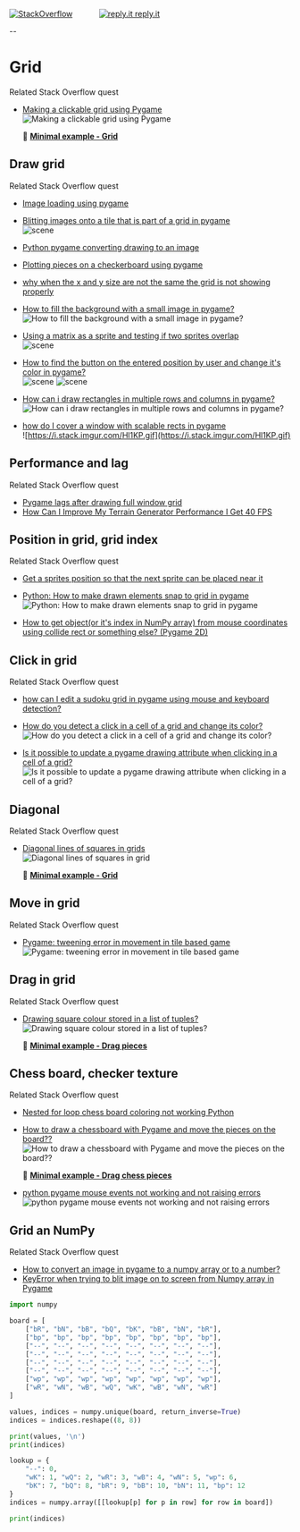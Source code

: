 [![StackOverflow](https://stackexchange.com/users/flair/7322082.png)](https://stackoverflow.com/users/5577765/rabbid76?tab=profile) &nbsp;&nbsp;&nbsp;&nbsp;&nbsp;&nbsp;&nbsp;&nbsp;&nbsp;&nbsp; [![reply.it](../../resource/logo/Repl_it_logo_80.png) reply.it](https://repl.it/repls/folder/PyGame%20Examples)

--

# Grid

Related Stack Overflow quest

- [Making a clickable grid using Pygame](https://stackoverflow.com/questions/73835007/making-a-clickable-grid-using-pygame/73835336#73835336)  
  ![Making a clickable grid using Pygame](https://i.stack.imgur.com/rkgFS.gif)

   :scroll: **[Minimal example - Grid](../../examples/minimal_examples/pygame_minimal_grid_click.py)**

## Draw grid

Related Stack Overflow quest

- [Image loading using pygame](https://stackoverflow.com/questions/60617748/image-loading-using-pygame/60622756#60622756)

- [Blitting images onto a tile that is part of a grid in pygame](https://stackoverflow.com/questions/59121989/blitting-images-onto-a-tile-that-is-part-of-a-grid-in-pygame/59124520#59124520)  
  ![scene](https://i.stack.imgur.com/9WgWJ.png)

- [Python pygame converting drawing to an image](https://stackoverflow.com/questions/61678353/python-pygame-converting-drawing-to-an-image/61678449#61678449)

- [Plotting pieces on a checkerboard using pygame](https://stackoverflow.com/questions/65309004/plotting-pieces-on-a-checkerboard-using-pygame/65309258#65309258)

- [why when the x and y size are not the same the grid is not showing properly](https://stackoverflow.com/questions/65656047/why-when-the-x-and-y-size-are-not-the-same-the-grid-is-not-showing-properly/65656132#65656132)  

- [How to fill the background with a small image in pygame?](https://stackoverflow.com/questions/65859573/how-to-fill-the-background-with-a-small-image-in-pygame/65859607#65859607)  
  ![How to fill the background with a small image in pygame?](https://i.stack.imgur.com/13xqC.png)
  
- [Using a matrix as a sprite and testing if two sprites overlap](https://stackoverflow.com/questions/60387917/using-a-matrix-as-a-sprite-and-testing-if-two-sprites-overlap/60391694#60391694)  
  ![scene](https://i.stack.imgur.com/brlQk.gif)

- [How to find the button on the entered position by user and change it's color in pygame?](https://stackoverflow.com/questions/61767256/how-to-find-the-button-on-the-entered-position-by-user-and-change-its-color-in/61767309#61767309)  
  ![scene](https://i.stack.imgur.com/sqIcy.gif)
  ![scene](https://i.stack.imgur.com/KMpLP.gif)

- [How can i draw rectangles in multiple rows and columns in pygame?](https://stackoverflow.com/questions/66506971/how-can-i-draw-rectangles-in-multiple-rows-and-columns-in-pygame/66506991#66506991)  
  ![How can i draw rectangles in multiple rows and columns in pygame?](https://i.stack.imgur.com/z6N55.png)

- [how do I cover a window with scalable rects in pygame](https://stackoverflow.com/questions/71009583/how-do-i-cover-a-window-with-scalable-rects-in-pygame)  
  ![https://i.stack.imgur.com/Hl1KP.gif](https://i.stack.imgur.com/Hl1KP.gif)  

## Performance and lag

Related Stack Overflow quest

- [Pygame lags after drawing full window grid](https://stackoverflow.com/questions/61650325/pygame-lags-after-drawing-full-window-grid/61650969#61650969)
- [How Can I Improve My Terrain Generator Performance I Get 40 FPS](https://stackoverflow.com/questions/66509002/how-can-i-improve-my-terrain-generator-performance-i-get-40-fps/66510253#66510253)

## Position in grid, grid index

Related Stack Overflow quest

- [Get a sprites position so that the next sprite can be placed near it](https://stackoverflow.com/questions/63871620/get-a-sprites-position-so-that-the-next-sprite-can-be-placed-near-it/63873027#63873027)

- [Python: How to make drawn elements snap to grid in pygame](https://stackoverflow.com/questions/63926261/python-how-to-make-drawn-elements-snap-to-grid-in-pygame/63926759#63926759)  
  ![Python: How to make drawn elements snap to grid in pygame](https://i.stack.imgur.com/VCmuV.gif)

- [How to get object(or it's index in NumPy array) from mouse coordinates using collide rect or something else? (Pygame 2D)](https://stackoverflow.com/questions/65552238/how-to-get-objector-its-index-in-numpy-array-from-mouse-coordinates-using-col/65552437#65552437)  

## Click in grid

Related Stack Overflow quest

- [how can I edit a sudoku grid in pygame using mouse and keyboard detection?](https://stackoverflow.com/questions/62345206/how-can-i-edit-a-sudoku-grid-in-pygame-using-mouse-and-keyboard-detection/62345586#62345586)

- [How do you detect a click in a cell of a grid and change its color?](https://stackoverflow.com/questions/63538350/how-do-you-detect-a-click-in-a-cell-of-a-grid-and-change-its-color/63538548#63538548)  
  ![How do you detect a click in a cell of a grid and change its color?](https://i.stack.imgur.com/81Tvv.gif)

- [Is it possible to update a pygame drawing attribute when clicking in a cell of a grid?](https://stackoverflow.com/questions/61551790/is-it-possible-to-update-a-pygame-drawing-attribute-when-clicking-in-a-cell-of-a/61555479#61555479)  
  ![Is it possible to update a pygame drawing attribute when clicking in a cell of a grid?](https://i.stack.imgur.com/rchSC.gif)

## Diagonal

Related Stack Overflow quest

- [Diagonal lines of squares in grids](https://stackoverflow.com/questions/16499848/diagonal-lines-of-squares-in-grids/74072623#74072623)  
  ![Diagonal lines of squares in grid](https://i.stack.imgur.com/6lEA0.gif)  

  :scroll: **[Minimal example - Grid](../../examples/minimal_examples/pygame_minimal_grid_diagonal_cells.py)**

## Move in grid

Related Stack Overflow quest

- [Pygame: tweening error in movement in tile based game](https://stackoverflow.com/questions/63478615/pygame-tweening-error-in-movement-in-tile-based-game/65338538#65338538)  
  ![Pygame: tweening error in movement in tile based game](https://i.stack.imgur.com/Gapfj.gif)

## Drag in grid

Related Stack Overflow quest

- [Drawing square colour stored in a list of tuples?](https://stackoverflow.com/questions/69828786/drawing-square-colour-stored-in-a-list-of-tuples/69828913#69828913)  
  ![Drawing square colour stored in a list of tuples?](https://i.stack.imgur.com/e7ecp.gif)

   :scroll: **[Minimal example - Drag pieces](../../examples/minimal_examples/pygame_minimal_mouse_drag_pieces.py)**

## Chess board, checker texture

Related Stack Overflow quest

- [Nested for loop chess board coloring not working Python](https://stackoverflow.com/questions/66082526/nested-for-loop-chess-board-coloring-not-working-python/66082545#66082545)

- [How to draw a chessboard with Pygame and move the pieces on the board??](https://stackoverflow.com/questions/66467383/how-to-draw-a-chessboard-with-pygame-and-move-the-pieces-on-the-board/66514748#66514748)  
  ![How to draw a chessboard with Pygame and move the pieces on the board??](https://i.stack.imgur.com/i0a0N.gif)

  :scroll: **[Minimal example - Drag chess pieces](../../examples/minimal_examples/pygame_minimal_mouse_drag_chess.py)**

- [python pygame mouse events not working and not raising errors](https://stackoverflow.com/questions/67437709/python-pygame-mouse-events-not-working-and-not-raising-errors/67449984#67449984)  
  ![python pygame mouse events not working and not raising errors](https://i.stack.imgur.com/cYnIY.gif)

## Grid an NumPy

Related Stack Overflow quest

- [How to convert an image in pygame to a numpy array or to a number?](https://stackoverflow.com/questions/67238820/how-to-convert-an-image-in-pygame-to-a-numpy-array-or-to-a-number/67239880#67239880)  
- [KeyError when trying to blit image on to screen from Numpy array in Pygame](https://stackoverflow.com/questions/67249974/keyerror-when-trying-to-blit-image-on-to-screen-from-numpy-array-in-pygame/67254177#67254177)

```py
import numpy

board = [
    ["bR", "bN", "bB", "bQ", "bK", "bB", "bN", "bR"],
    ["bp", "bp", "bp", "bp", "bp", "bp", "bp", "bp"],
    ["--", "--", "--", "--", "--", "--", "--", "--"],
    ["--", "--", "--", "--", "--", "--", "--", "--"],
    ["--", "--", "--", "--", "--", "--", "--", "--"],
    ["--", "--", "--", "--", "--", "--", "--", "--"],
    ["wp", "wp", "wp", "wp", "wp", "wp", "wp", "wp"],
    ["wR", "wN", "wB", "wQ", "wK", "wB", "wN", "wR"]
]

values, indices = numpy.unique(board, return_inverse=True)
indices = indices.reshape((8, 8))

print(values, '\n')
print(indices)

lookup = {
    "--": 0,
    "wK": 1, "wQ": 2, "wR": 3, "wB": 4, "wN": 5, "wp": 6,
    "bK": 7, "bQ": 8, "bR": 9, "bB": 10, "bN": 11, "bp": 12 
}
indices = numpy.array([[lookup[p] for p in row] for row in board])

print(indices)
```
